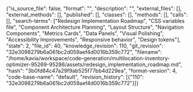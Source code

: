 {"is_source_file": false, "format": "", "description": "", "external_files": [], "external_methods": [], "published": [], "classes": [], "methods": [], "calls": [], "search-terms": ["Redesign Implementation Roadmap", "CSS variables file", "Component Architecture Planning", "Layout Structure", "Navigation Components", "Metrics Cards", "Data Panels", "Visual Polishing", "Accessibility Improvements", "Responsive behavior", "Design tokens"], "state": 2, "file_id": 40, "knowledge_revision": 110, "git_revision": "32e3098279b6a061bc2d059aef4d0016b359c772", "filename": "/home/kavia/workspace/code-generation/multilocation-inventory-optimizer-95269-95286/assets/redesign_implementation_roadmap.md", "hash": "3b0fd84c47a29f9ab525f77bb4d229ea", "format-version": 4, "code-base-name": "default", "revision_history": [{"110": "32e3098279b6a061bc2d059aef4d0016b359c772"}]}